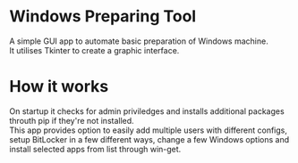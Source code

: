 # Windows Preparing Tool
A simple GUI app to automate basic preparation of Windows machine.\
It utilises Tkinter to create a graphic interface.
# How it works
On startup it checks for admin priviledges and installs additional packages throuth pip if they're not installed.\
This app provides option to easily add multiple users with different configs, setup BitLocker in a few different ways, change a few Windows options and install selected apps from list through win-get.
